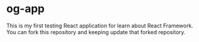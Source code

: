 # og-app
This is my first testing React application for learn about React Framework. You can fork this repository and keeping update that forked repository.

